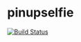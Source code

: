 pinupselfie
========

[![Build Status](https://travis-ci.org/ts-3156/pinupselfie.svg?branch=master)](https://travis-ci.org/ts-3156/pinupselfie)
